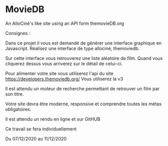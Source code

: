 # MovieDB
An AlloCiné's like site using an API form themovieDB.org

Consignes : 

Dans ce projet il vous est demandé de générer une interface graphique en Javascript.
Réalisez une interface de type allociné, themoviedb.

Sur cette interface vous retrouverez une liste aléatoire de film. Quand vous cliquerez dessus vous arriverez sur le détail de celui-ci.

Pour alimenter votre site vous utiliserez l'api du site https://developers.themoviedb.org/
Vous utiliserez la v3

Il est attendu un moteur de recherche permettant de retrouver un film par son titre.

Votre site devra être moderne, responsive et comprendre toutes les métas obligatoires.

Il est attendu un rendu en ligne et sur GitHUB

Ce travail se fera individuellement

Du 07/12/2020 au 11/12/2020
